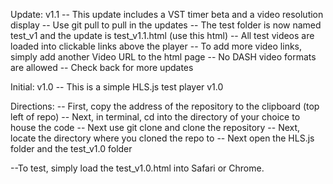 Update: v1.1
-- This update includes a VST timer beta and a video resolution display
-- Use git pull to pull in the updates
-- The test folder is now named test_v1 and the update is test_v1.1.html (use this html)
-- All test videos are loaded into clickable links above the player
-- To add more video links, simply add another <a>Video URL</a> to the html page
-- No DASH video formats are allowed
-- Check back for more updates

Initial: v1.0
-- This is a simple HLS.js test player v1.0

Directions:
-- First, copy the address of the repository to the clipboard (top left of repo)
-- Next, in terminal, cd into the directory of your choice to house the code
-- Next use git clone and clone the repository
-- Next, locate the directory where you cloned the repo to
-- Next open the HLS.js folder and the test_v1.0 folder

--To test, simply load the test_v1.0.html into Safari or Chrome.